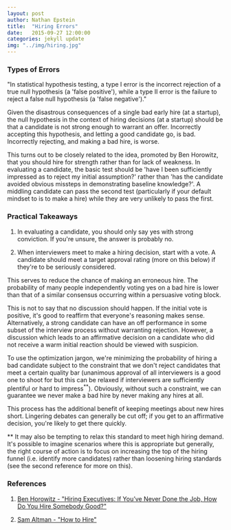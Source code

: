 ```yaml
---
layout: post
author: Nathan Epstein
title:  "Hiring Errors"
date:   2015-09-27 12:00:00
categories: jekyll update
img: "../img/hiring.jpg"
---
```


### Types of Errors

"In statistical hypothesis testing, a type I error is the incorrect rejection of a true null hypothesis (a 'false positive'), while a type II error is the failure to reject a false null hypothesis (a 'false negative')."

Given the disastrous consequences of a single bad early hire (at a startup), the null hypothesis in the context of hiring decisions (at a startup) should be that a candidate is not strong enough to warrant an offer. Incorrectly accepting this hypothesis, and letting a good candidate go, is bad. Incorrectly rejecting, and making a bad hire, is worse.

This turns out to be closely related to the idea, promoted by Ben Horowitz, that you should hire for strength rather than for lack of weakness. In evaluating a candidate, the basic test should be 'have I been sufficiently impressed as to reject my initial assumption?' rather than 'has the candidate avoided obvious missteps in demonstrating baseline knowledge?'. A middling candidate can pass the second test (particularly if your default mindset to is to make a hire) while they are very unlikely to pass the first.

### Practical Takeaways

1) In evaluating a candidate, you should only say yes with strong conviction. If you're unsure, the answer is probably no.

2) When interviewers meet to make a hiring decision, start with a vote. A candidate should meet a target approval rating (more on this below) if they're to be seriously considered.

This serves to reduce the chance of making an erroneous hire. The probability of many people independently voting yes on a bad hire is lower than that of a similar consensus occurring within a persuasive voting block.

This is not to say that no discussion should happen. If the initial vote is positive, it's good to reaffirm that everyone's reasoning makes sense. Alternatively, a strong candidate can have an off performance in some subset of the interview process without warranting rejection. However, a discussion which leads to an affirmative decision on a candidate who did not receive a warm initial reaction should be viewed with suspicion.

To use the optimization jargon, we're minimizing the probability of hiring a bad candidate subject to the constraint that we don't reject candidates that meet a certain quality bar (unanimous approval of all interviewers is a good one to shoot for but this can be relaxed if interviewers are sufficiently plentiful or hard to impress<sup>**</sup>). Obviously, without such a constraint, we can guarantee we never make a bad hire by never making any hires at all.

This process has the additional benefit of keeping meetings about new hires short. Lingering debates can generally be cut off; if you get to an affirmative decision, you're likely to get there quickly.

** It may also be tempting to relax this standard to meet high hiring demand. It's possible to imagine scenarios where this is appropriate but generally, the right course of action is to focus on increasing the top of the hiring funnel (i.e. identify more candidates) rather than loosening hiring standards (see the second reference for more on this).

### References

1) <a href="http://www.bhorowitz.com/hiring_executives_if_you_ve_never_done_the_job_how_do_you_hire_somebody_good"> Ben Horowitz - "Hiring Executives: If You’ve Never Done the Job, How Do You Hire Somebody Good?" </a>

2) <a href="http://blog.samaltman.com/how-to-hire"> Sam Altman - "How to Hire" </a>






